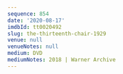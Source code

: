 ```yaml
---
sequence: 854
date: '2020-08-17'
imdbId: tt0020492
slug: the-thirteenth-chair-1929
venue: null
venueNotes: null
medium: DVD
mediumNotes: 2018 | Warner Archive
---
```



